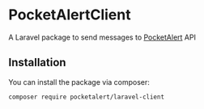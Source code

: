 # PocketAlertClient

A Laravel package to send messages to [PocketAlert](https://pocketalert.app/) API

## Installation

You can install the package via composer:

```bash
composer require pocketalert/laravel-client
```

